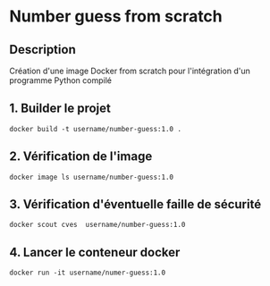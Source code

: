 # Number guess from scratch

## Description
Création d'une image Docker from scratch pour l'intégration d'un programme Python compilé

## 1. Builder le projet

```
docker build -t username/number-guess:1.0 .
```

## 2. Vérification de l'image
```
docker image ls username/number-guess:1.0
```

## 3. Vérification d'éventuelle faille de sécurité

```
docker scout cves  username/number-guess:1.0
```

## 4. Lancer le conteneur docker

```
docker run -it username/numer-guess:1.0
```



